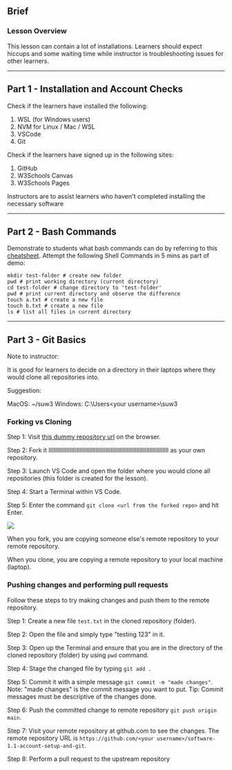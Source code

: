 ## Brief

### Lesson Overview

This lesson can contain a lot of installations. Learners should expect hiccups and some waiting time while instructor is troubleshooting issues for other learners.

---

## Part 1 - Installation and Account Checks

Check if the learners have installed the following:
1. WSL (for Windows users)
2. NVM for Linux / Mac / WSL
3. VSCode
4. Git

Check if the learners have signed up in the following sites:
1. GitHub
2. W3Schools Canvas
3. W3Schools Pages

Instructors are to assist learners who haven't completed installing the necessary software

---

## Part 2 - Bash Commands

Demonstrate to students what bash commands can do by referring to this [cheatsheet](https://www.educative.io/blog/bash-shell-command-cheat-sheet). Attempt the following Shell Commands in 5 mins as part of demo:
```
mkdir test-folder # create new folder
pwd # print working directory (current directory)
cd test-folder # change directory to 'test-folder'
pwd # print current directory and observe the difference
touch a.txt # create a new file
touch b.txt # create a new file
ls # list all files in current directory
```

---

## Part 3 - Git Basics

Note to instructor: 

It is good for learners to decide on a directory in their laptops where they would clone all repositories into.

Suggestion:

MacOS: ~/suw3
Windows: C:\Users\<your username>\suw3

### Forking vs Cloning
Step 1: Visit [this dummy repository url]() on the browser.

Step 2: Fork it llllllllllllllllllllllllllllllllllllllllllllllllllllllllllllllllllllllllllllllllll as your own repository.

Step 3: Launch VS Code and open the folder where you would clone all repositories (this folder is created for the lesson).

Step 4: Start a Terminal within VS Code.

Step 5: Enter the command `git clone <url from the forked repo>` and hit Enter.


<img src="./assets/clone-vs-fork.png" />

When you fork, you are copying someone else's remote repository to your remote repository.

When you clone, you are copying a remote repository to your local machine (laptop).

### Pushing changes and performing pull requests

Follow these steps to try making changes and push them to the remote repository.

Step 1: Create a new file `test.txt` in the cloned repository (folder). 

Step 2: Open the file and simply type "testing 123" in it.

Step 3: Open up the Terminal and ensure that you are in the directory of the cloned repository (folder) by using `pwd` command.

Step 4: Stage the changed file by typing `git add .`

Step 5: Commit it with a simple message `git commit -m "made changes"`.
Note: "made changes" is the commit message you want to put. 
Tip: Commit messages must be descriptive of the changes done.

Step 6: Push the committed change to remote repository `git push origin main`.

Step 7: Visit your remote repository at github.com to see the changes. The remote repository URL is `https://github.com/<your username>/software-1.1-account-setup-and-git`.

Step 8: Perform a pull request to the upstream repository